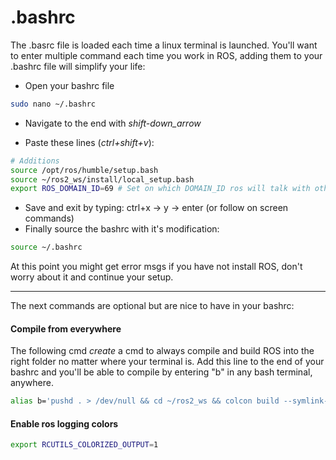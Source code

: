 # .bashrc

The .basrc file is loaded each time a linux terminal is launched. You'll want to enter multiple command each time you work in ROS, adding them to your .bashrc file will simplify your life:

- Open your bashrc file

```bash
sudo nano ~/.bashrc
```

- Navigate to the end with _shift-down_arrow_

- Paste these lines (_ctrl+shift+v_):

```bash
# Additions
source /opt/ros/humble/setup.bash
source ~/ros2_ws/install/local_setup.bash
export ROS_DOMAIN_ID=69 # Set on which DOMAIN_ID ros will talk with other computer, all our computer are set on 69
```

- Save and exit by typing: ctrl+x -> y -> enter (or follow on screen commands)
- Finally source the bashrc with it's modification:

```bash
source ~/.bashrc
```

At this point you might get error msgs if you have not install ROS, don't worry about it and continue your setup.

---

The next commands are optional but are nice to have in your bashrc:

#### Compile from everywhere

The following cmd _create_ a cmd to always compile and build ROS into the right folder no matter where your terminal is. Add this line to the end of your bashrc and you'll be able to compile by entering "b" in any bash terminal, anywhere.

```bash
alias b='pushd . > /dev/null && cd ~/ros2_ws && colcon build --symlink-install && popd > /dev/null'
```

#### Enable ros logging colors

```bash
export RCUTILS_COLORIZED_OUTPUT=1
```
